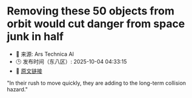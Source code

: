 # Removing these 50 objects from orbit would cut danger from space junk in half
- 📅 来源: Ars Technica AI
- 🕒 发布时间（东八区）: 2025-10-04 04:33:15
- 🔗 [原文链接](https://arstechnica.com/space/2025/10/everyone-but-china-has-pretty-much-stopped-littering-in-low-earth-orbit/)

"In their rush to move quickly, they are adding to the long-term collision hazard."